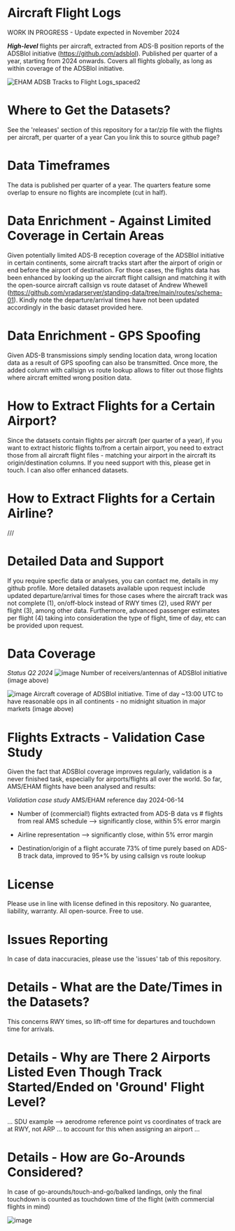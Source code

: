 # Aircraft Flight Logs

WORK IN PROGRESS - Update expected in November 2024

**_High-level_** flights per aircraft, extracted from ADS-B position reports of the ADSBlol initiative (https://github.com/adsblol).
Published per quarter of a year, starting from 2024 onwards. Covers all flights globally, as long as within coverage of the ADSBlol initiative.

![EHAM ADSB Tracks to Flight Logs_spaced2](https://github.com/user-attachments/assets/c5f20d82-a135-4389-a926-6f21b0f47f79)


# Where to Get the Datasets?
See the 'releases' section of this repository for a tar/zip file with the flights per aircraft, per quarter of a year
Can you link this to source github page?


# Data Timeframes
The data is published per quarter of a year. The quarters feature some overlap to ensure no flights are incomplete (cut in half).


# Data Enrichment - Against Limited Coverage in Certain Areas
Given potentially limited ADS-B reception coverage of the ADSBlol initiative in certain continents, some aircraft tracks start after the airport of origin or end before the airport of destination. For those cases, the flights data has been enhanced by looking up the aircraft flight callsign and matching it with the open-source aircraft callsign vs route dataset of Andrew Whewell (https://github.com/vradarserver/standing-data/tree/main/routes/schema-01). Kindly note the departure/arrival times have not been updated accordingly in the basic dataset provided here.


# Data Enrichment - GPS Spoofing
Given ADS-B transmissions simply sending location data, wrong location data as a result of GPS spoofing can also be transmitted. Once more, the added column with callsign vs route lookup allows to filter out those flights where aircraft emitted wrong position data.


# How to Extract Flights for a Certain Airport?
Since the datasets contain flights per aircraft (per quarter of a year), if you want to extract historic flights to/from a certain airport, you need to extract those from all aircraft flight files - matching your airport in the aircraft its origin/destination columns. If you need support with this, please get in touch. I can also offer enhanced datasets.


# How to Extract Flights for a Certain Airline?
///


# Detailed Data and Support
If you require specfic data or analyses, you can contact me, details in my github profile. More detailed datasets available upon request include updated departure/arrival times for those cases where the aircraft track was not complete (1), on/off-block instead of RWY times (2), used RWY per flight (3), among other data. Furthermore, advanced passenger estimates per flight (4) taking into consideration the type of flight, time of day, etc can be provided upon request.


# Data Coverage
_Status Q2 2024_
![image](https://github.com/user-attachments/assets/92117619-ecc2-48f3-bc73-07407cca4445)
Number of receivers/antennas of ADSBlol initiative (image above)

![image](https://github.com/user-attachments/assets/b96a126c-00aa-4076-9882-f5a84669eb13)
Aircraft coverage of ADSBlol initiative. Time of day ~13:00 UTC to have reasonable ops in all continents - no midnight situation in major markets (image above)


# Flights Extracts - Validation Case Study
Given the fact that ADSBlol coverage improves regularly, validation is a never finished task, especially for airports/flights all over the world.
So far, AMS/EHAM flights have been analysed and results:

_Validation case study_
AMS/EHAM reference day 2024-06-14

- Number of (commercial!) flights extracted from ADS-B data vs # flights from real AMS schedule --> significantly close, within 5% error margin

- Airline representation --> significantly close, within 5% error margin

- Destination/origin of a flight accurate 73% of time purely based on ADS-B track data, improved to 95+% by using callsign vs route lookup


# License
Please use in line with license defined in this repository. No guarantee, liability, warranty. All open-source. Free to use.


# Issues Reporting
In case of data inaccuracies, please use the 'issues' tab of this repository.


# Details - What are the Date/Times in the Datasets?
This concerns RWY times, so lift-off time for departures and touchdown time for arrivals.


# Details - Why are There 2 Airports Listed Even Though Track Started/Ended on 'Ground' Flight Level?
... SDU example --> aerodrome reference point vs coordinates of track are at RWY, not ARP ... to account for this when assigning an airport ...


# Details - How are Go-Arounds Considered?
In case of go-arounds/touch-and-go/balked landings, only the final touchdown is counted as touchdown time of the flight (with commercial flights in mind)

![image](https://github.com/user-attachments/assets/96de9c02-a204-4d1e-8198-3cb0069e93e2)
